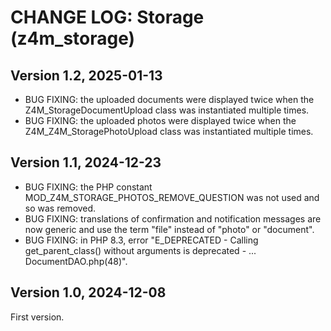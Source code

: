 # CHANGE LOG: Storage (z4m_storage)

## Version 1.2, 2025-01-13
- BUG FIXING: the uploaded documents were displayed twice when the Z4M_StorageDocumentUpload class was instantiated multiple times.
- BUG FIXING: the uploaded photos were displayed twice when the Z4M_Z4M_StoragePhotoUpload class was instantiated multiple times.

## Version 1.1, 2024-12-23
- BUG FIXING: the PHP constant MOD_Z4M_STORAGE_PHOTOS_REMOVE_QUESTION was not used and so was removed.
- BUG FIXING: translations of confirmation and notification messages are now generic and use the term "file" instead of "photo" or "document".
- BUG FIXING: in PHP 8.3, error "E_DEPRECATED - Calling get_parent_class() without arguments is deprecated - ... DocumentDAO.php(48)".

## Version 1.0, 2024-12-08
First version.